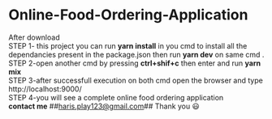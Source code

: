 # Online-Food-Ordering-Application
After download<br />
STEP 1- this project you can run **yarn install** in you cmd to install all the dependancies present in the package.json then run **yarn dev** on same cmd .<br />
STEP 2-open another cmd by pressing **ctrl+shif+c** then enter and run **yarn mix** <br />
STEP 3-after successfull execution on both cmd open the browser and type http://localhost:9000/ <br />
STEP 4-you will see a complete online food ordering application <br />
          **contact me**                    ##haris.play123@gmail.com##
Thank you :smiley:<br />
